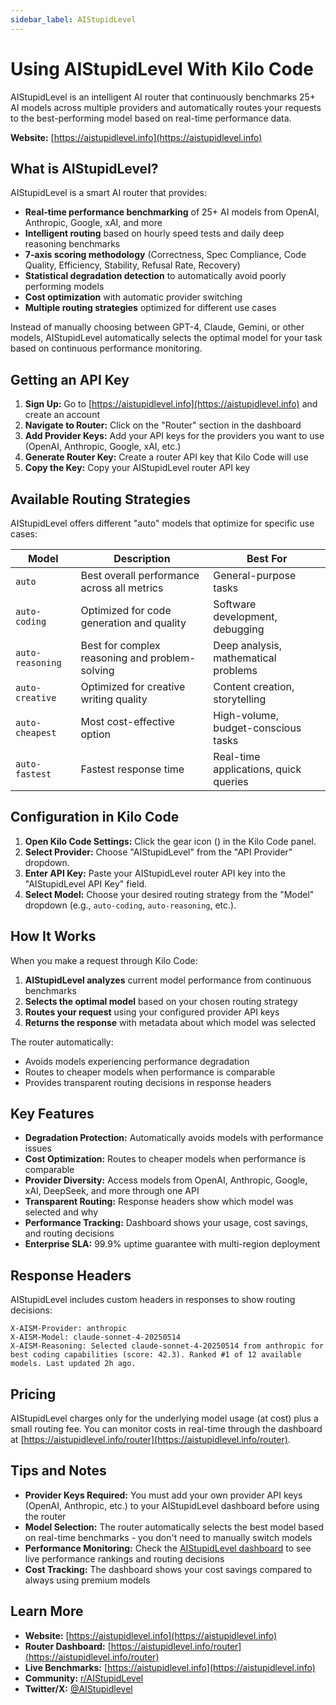 ```yaml
---
sidebar_label: AIStupidLevel
---
```


# Using AIStupidLevel With Kilo Code

AIStupidLevel is an intelligent AI router that continuously benchmarks 25+ AI models across multiple providers and automatically routes your requests to the best-performing model based on real-time performance data.

**Website:** [https://aistupidlevel.info](https://aistupidlevel.info)

## What is AIStupidLevel?

AIStupidLevel is a smart AI router that provides:

- **Real-time performance benchmarking** of 25+ AI models from OpenAI, Anthropic, Google, xAI, and more
- **Intelligent routing** based on hourly speed tests and daily deep reasoning benchmarks
- **7-axis scoring methodology** (Correctness, Spec Compliance, Code Quality, Efficiency, Stability, Refusal Rate, Recovery)
- **Statistical degradation detection** to automatically avoid poorly performing models
- **Cost optimization** with automatic provider switching
- **Multiple routing strategies** optimized for different use cases

Instead of manually choosing between GPT-4, Claude, Gemini, or other models, AIStupidLevel automatically selects the optimal model for your task based on continuous performance monitoring.

## Getting an API Key

1. **Sign Up:** Go to [https://aistupidlevel.info](https://aistupidlevel.info) and create an account
2. **Navigate to Router:** Click on the "Router" section in the dashboard
3. **Add Provider Keys:** Add your API keys for the providers you want to use (OpenAI, Anthropic, Google, xAI, etc.)
4. **Generate Router Key:** Create a router API key that Kilo Code will use
5. **Copy the Key:** Copy your AIStupidLevel router API key

## Available Routing Strategies

AIStupidLevel offers different "auto" models that optimize for specific use cases:

| Model | Description | Best For |
|-------|-------------|----------|
| `auto` | Best overall performance across all metrics | General-purpose tasks |
| `auto-coding` | Optimized for code generation and quality | Software development, debugging |
| `auto-reasoning` | Best for complex reasoning and problem-solving | Deep analysis, mathematical problems |
| `auto-creative` | Optimized for creative writing quality | Content creation, storytelling |
| `auto-cheapest` | Most cost-effective option | High-volume, budget-conscious tasks |
| `auto-fastest` | Fastest response time | Real-time applications, quick queries |

## Configuration in Kilo Code

1. **Open Kilo Code Settings:** Click the gear icon (<Codicon name="gear" />) in the Kilo Code panel.
2. **Select Provider:** Choose "AIStupidLevel" from the "API Provider" dropdown.
3. **Enter API Key:** Paste your AIStupidLevel router API key into the "AIStupidLevel API Key" field.
4. **Select Model:** Choose your desired routing strategy from the "Model" dropdown (e.g., `auto-coding`, `auto-reasoning`, etc.).

## How It Works

When you make a request through Kilo Code:

1. **AIStupidLevel analyzes** current model performance from continuous benchmarks
2. **Selects the optimal model** based on your chosen routing strategy
3. **Routes your request** using your configured provider API keys
4. **Returns the response** with metadata about which model was selected

The router automatically:
- Avoids models experiencing performance degradation
- Routes to cheaper models when performance is comparable
- Provides transparent routing decisions in response headers

## Key Features

- **Degradation Protection:** Automatically avoids models with performance issues
- **Cost Optimization:** Routes to cheaper models when performance is comparable
- **Provider Diversity:** Access models from OpenAI, Anthropic, Google, xAI, DeepSeek, and more through one API
- **Transparent Routing:** Response headers show which model was selected and why
- **Performance Tracking:** Dashboard shows your usage, cost savings, and routing decisions
- **Enterprise SLA:** 99.9% uptime guarantee with multi-region deployment

## Response Headers

AIStupidLevel includes custom headers in responses to show routing decisions:

```
X-AISM-Provider: anthropic
X-AISM-Model: claude-sonnet-4-20250514
X-AISM-Reasoning: Selected claude-sonnet-4-20250514 from anthropic for best coding capabilities (score: 42.3). Ranked #1 of 12 available models. Last updated 2h ago.
```

## Pricing

AIStupidLevel charges only for the underlying model usage (at cost) plus a small routing fee. You can monitor costs in real-time through the dashboard at [https://aistupidlevel.info/router](https://aistupidlevel.info/router).

## Tips and Notes

- **Provider Keys Required:** You must add your own provider API keys (OpenAI, Anthropic, etc.) to your AIStupidLevel dashboard before using the router
- **Model Selection:** The router automatically selects the best model based on real-time benchmarks - you don't need to manually switch models
- **Performance Monitoring:** Check the [AIStupidLevel dashboard](https://aistupidlevel.info) to see live performance rankings and routing decisions
- **Cost Tracking:** The dashboard shows your cost savings compared to always using premium models

## Learn More

- **Website:** [https://aistupidlevel.info](https://aistupidlevel.info)
- **Router Dashboard:** [https://aistupidlevel.info/router](https://aistupidlevel.info/router)
- **Live Benchmarks:** [https://aistupidlevel.info](https://aistupidlevel.info)
- **Community:** [r/AIStupidLevel](https://www.reddit.com/r/AIStupidlevel)
- **Twitter/X:** [@AIStupidlevel](https://x.com/AIStupidlevel)
